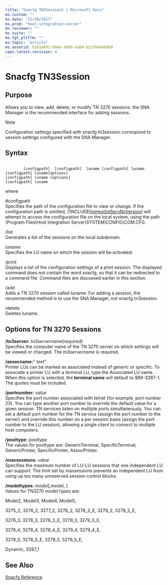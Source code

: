 ```yaml
---
title: "Snacfg TN3Session2 | Microsoft Docs"
ms.custom: ""
ms.date: "11/30/2017"
ms.prod: "host-integration-server"
ms.reviewer: ""
ms.suite: ""
ms.tgt_pltfrm: ""
ms.topic: "article"
ms.assetid: b3d1d492-99de-4d89-bab0-b22f64e869b0
caps.latest.revision: 4
---
```

# Snacfg TN3Session
## Purpose  
 Allows you to view, add, delete, or modify TN 3270 sessions. the SNA Manager is the recommended interface for adding sessions.  
  
> [!NOTE]
>  Configuration settings specified with snacfg tn3session correspond to session settings configured with the SNA Manager.  
  
## Syntax  
  
```  
  
        [configpath]  [configpath]  luname [configpath] luname  [configpath] luname[options]  
[configpath] luname [options]  
[configpath] luname   
```  
  
 where  
  
 \#configpath  
 Specifies the path of the configuration file to view or change. If the configuration path is omitted, [!INCLUDE[hisHostIntServNoVersion](../includes/hishostintservnoversion-md.md)] will attempt to access the configuration file on the local system, using the path \Program Files\Host Integration Server\SYSTEM\CONFIG\COM.CFG.  
  
 /list  
 Generates a list of the sessions on the local subdomain.  
  
 *luname*  
 Specifies the LU name on which the session will be activated.  
  
 /print  
 Displays a list of the configuration settings of a print session. The displayed command does not contain the word snacfg, so that it can be redirected to a command file. Command files are discussed earlier in this section.  
  
 /add  
 Adds a TN 3270 session called luname. For adding a session, the recommended method is to use the SNA Manager, not snacfg tn3session.  
  
 /delete  
 Deletes lu*name*.  
  
## Options for TN 3270 Sessions  
 **/tn3server:** *tn3servername*(required)  
 Specifies the computer name of the TN 3270 server on which settings will be viewed or changed. The *tn3servername* is required.  
  
 **/assocname:**" *text*"  
 Printer LUs can be marked as associated instead of generic or specific. To associate a printer LU with a terminal LU, type the Associated LU name. When this option is selected, the **terminal name** will default to IBM-3287-1. The quotes must be included.  
  
 **/portnumber:** *value*  
 Specifies the port number associated with telnet (for example, port number 23). You can type another port number to override the default value for a given session. TN services listen on multiple ports simultaneously. You can set a default port number for the TN service (assign the port number to the server) and override this number on a per session basis (assign the port number to the LU session), allowing a single client to connect to multiple host computers.  
  
 **/pooltype:** *pooltype*  
 The values for pooltype are: GenericTerminal, SpecificTerminal, GenericPrinter, SpecificPrinter, AssocPrinter.  
  
 **/maxsessions:** *value*  
 Specifies the maximum number of LU-LU sessions that one independent LU can support. The limit set by maxsessions prevents an independent LU from using up too many unreserved session control blocks.  
  
 **/modeltypes:** *model*[,model, ]  
 Values for TN3270 model types are:  
  
 Model2, Model3, Model4, Model5,  
  
 3275_2, 3276_2, 3277_2, 3278_2, 3278_2_E, 3279_2, 3279_2_E,  
  
 3276_3, 3278_3, 3278_3_E, 3279_3, 3279_3_E,  
  
 3276_4, 3278_4, 3278_4_E, 3279_4, 3279_4_E,  
  
 3278_5, 3278_5_E, 3279_5, 3279_5_E,  
  
 Dynamic, 3287_1  
  
## See Also  
 [Snacfg Reference](../HIS2010/snacfg-reference1.md)